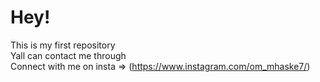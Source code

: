 # Hey!
This is my first repository <br>
Yall can contact me through<br>
Connect with me on insta => (https://www.instagram.com/om_mhaske7/)

